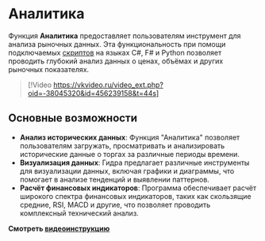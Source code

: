 # Аналитика

Функция **Аналитика** предоставляет пользователям инструмент для анализа рыночных данных. Эта функциональность при помощи подключаемых [скриптов](analytics/running_a_script.md) на языках C#, F# и Python позволяет проводить глубокий анализ данных о ценах, объёмах и других рыночных показателях.

> [!Video https://vkvideo.ru/video_ext.php?oid=-38045320&id=456239158&t=44s]

## Основные возможности

- **Анализ исторических данных**: Функция "Аналитика" позволяет пользователям загружать, просматривать и анализировать исторические данные о торгах за различные периоды времени.
- **Визуализация данных**: Гидра предлагает различные инструменты для визуализации данных, включая графики и диаграммы, что помогает в анализе тенденций и выявлении паттернов.
- **Расчёт финансовых индикаторов**: Программа обеспечивает расчёт широкого спектра финансовых индикаторов, таких как скользящие средние, RSI, MACD и другие, что позволяет проводить комплексный технический анализ.

**Смотреть [видеоинструкцию](videos/analytics.md)**
